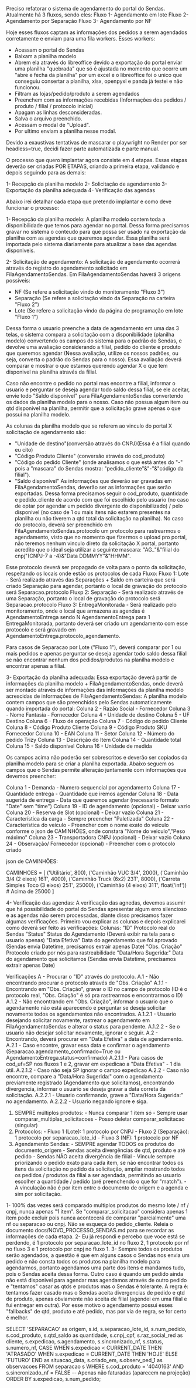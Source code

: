 Preciso refatorar o sistema de agendamento do portal do Sendas.
Atualmente há 3 fluxos, sendo eles:
Fluxo 1- Agendamento em lote
Fluxo 2- Agendamento por Separação
Fluxo 3- Agendamento por NF

Hoje esses fluxos captam as informações dos pedidos a serem agendados corretamente e enviam para uma fila workers.
Esses workers:
- Acessam o portal do Sendas
- Baixam a planilha modelo
- Abrem ela através do libreoffice devido a exportação do portal enviar uma planilha "quebrada"
que só é ajustada no momento que ocorre um "abre e fecha da planilha" por um excel e o
libreoffice foi o unico que conseguiu consertar a planilha, xlsx, openpyxl e panda já testei e
não funcionou.
- Filtram as lojas/pedido/produto a serem agendados
- Preenchem com as informações recebidas (Informações dos pedidos / produto / filial / protocolo inicial)
- Apagam as linhas desconsideradas.
- Salva o arquivo preenchido.
- Acessam o modal de "Upload".
- Por ultimo enviam a planilha nesse modal.

Devido a exaustivas tentativas de mascarar o playwright no Render por ser headless=true, decidi fazer parte automatizada e parte manual.

O processo que quero implantar agora consiste em 4 etapas.
Essas etapas deverão ser criadas POR ETAPAS, criando a primeira etapa, validando e depois seguindo para as demais:

1- Recepção da planilha modelo
2- Solicitação de agendamento
3- Exportação da planilha adequada
4- Verificação das agendas

Abaixo irei detalhar cada etapa que pretendo implantar e como deve funcionar o processo:

1- Recepção da planilha modelo:
A planilha modelo contem toda a disponibilidade que temos para agendar no portal.
Dessa forma precisamos gravar no sistema o conteudo para que possa ser usado na exportação da planilha com as agendas que queremos agendar.
Essa planilha será importada pelo sistema diariamente para atualizar a base das agendas disponiveis.

2- Solicitação de agendamento:
A solicitação de agendamento ocorrerá através do registro do agendamento solicitado em FilaAgendamentoSendas.
Em FilaAgendamentoSendas haverá 3 origens possiveis:
- NF (Se refere a solicitação vindo do monitoramento "Fluxo 3")
- Separação (Se refere a solicitação vindo da Separação na carteira "Fluxo 2")
- Lote (Se refere a solicitação vindo da página de programação em lote "Fluxo 1")

Dessa forma o usuario preenche a data de agendamento em uma das 3 telas, o sistema compara a solicitação com a disponibilidade (planilha modelo) convertendo os campos do sistema para o padrão do Sendas, e devolve uma avaliação considerando a filial, pedido do cliente e produto que queremos agendar (Nessa avaliação, utilize os nossos padrões, ou seja, converta o padrão do Sendas para o nosso).
Essa avaliação deverá comparar e mostrar o que estamos querendo agendar X o que tem disponivel na planilha através da filial.

Caso não encontre o pedido no portal mas encontre a filial, informar o usuario e perguntar se deseja agendar todo saldo dessa filial, se ele aceitar, envie todo "Saldo disponível" para FilaAgendamentoSendas convertendo os dados da planilha modelo para o nosso.
Caso não possua algum item ou qtd disponivel na planilha, permitir que a solicitação grave apenas o que possui na planilha modelo.

As colunas da planilha modelo que se referem ao vinculo do portal X solicitação de agendamento são:
- "Unidade de destino"(conversão através do CNPJ)(Essa é a filial quando eu cito)
- "Código Produto Cliente" (conversão através do cod_produto) 
- "Código do pedido Cliente" (onde analisamos o que está antes do "-" pois a "mascara" do Sendas mostra: "pedido_cliente"&"-"&"código da filial").
- "Saldo disponível"
As informações que deverão ser gravadas em FilaAgendamentoSendas, deverão ser as informações que serão exportadas.
Dessa forma precisamos seguir o cod_produto, quantidade e pedido_cliente de acordo com que foi escolhido pelo usuario (no caso de optar por agendar um pedido divergente do disponibilizado) / pelo disponivel (no caso de 1 ou mais itens não estarem presentes na planilha ou não tiverem a qtd total da solicitação na planilha).
No caso do protocolo, deverá ser preenchido em FilaAgendamentoSendas.protocolo um protocolo para rastrearmos o agendamento, visto que no momento que fizermos o upload pro portal, não teremos nenhum vinculo direto da solicitação X portal, portanto acredito que o ideal seja utilizar a seguinte mascara: "AG_"&"filial do cnpj"(CNPJ-7 a -4)&"Data DDMMYY"&"HHMM".

Esse protocolo deverá ser propagado de volta para o ponto da solicitação, respeitando os locais onde estão os protocolos de cada Fluxo:
Fluxo 1: Lote - Será realizado através das Separações + Saldo em carteira que será criado Separação para agendar, portanto o local de gravação do protocolo será Separacao.protocolo
Fluxp 2: Separação - Será realizado através de uma Separação, portanto o local de gravação do protocolo será Separacao.protocolo
Fluxo 3: EntregaMonitorada - Será realizado pelo monitoramento, onde o local que armazena as agendas é AgendamentoEntrega sendo N AgendamentoEntrega para 1 EntregaMonitorada, portanto deverá ser criado um agendamento com esse protocolo e será gravado em AgendamentoEntrega.protocolo_agendamento.

Para casos de Separacao por Lote ("Fluxo 1"), deverá comparar por 1 ou mais pedidos e apenas perguntar se deseja agendar todo saldo dessa filial se não encontrar nenhum dos pedidos/produtos na planilha modelo e encontrar apenas a filial.

3- Exportação da planilha adequada:
Essa exportação deverá partir de informações da planilha modelo + FilaAgendamentoSendas, onde deverá ser montado através de informações das informações da planilha modelo acrescidas de informações de FilaAgendamentoSendas:
A planilha modelo contem campos que são preenchidos pelo Sendas automaticamente quando importada do portal:
Coluna 2 - 	Razão Social - Fornecedor
Coluna 3 - 	Nome Fantasia - Fornecedor
Coluna 4 - 	Unidade de destino
Coluna 5 - 	UF Destino
Coluna 6 - 	Fluxo de operação
Coluna 7 - 	Código do pedido Cliente
Coluna 8 - 	Código Produto Cliente
Coluna 9 - 	Código Produto SKU Fornecedor
Coluna 10 - EAN
Coluna 11 - Setor
Coluna 12 - Número do pedido Trizy
Coluna 13 - Descrição do Item
Coluna 14 - Quantidade total
Coluna 15 - Saldo disponível
Coluna 16 - Unidade de medida

Os campos acima não poderão ser sobrescritos e deverão ser copiados da planilha modelo para se criar a planilha exportada.
Abaixo seguem os campos que o Sendas permite alteração juntamente com informações que devemos preencher:

Coluna 1 - 	Demanda	 - Numero sequencial por agendamento
Coluna 17 - 	Quantidade entrega	 - Quantidade que iremos agendar
Coluna 18 - 	Data sugerida de entrega	 - Data que queremos agendar (necessario formato "Date" sem "time")
Coluna 19 - 	ID de agendamento (opcional)	 - Deixar vazio
Coluna 20 - 	Reserva de Slot (opcional)	 - Deixar vazio
Coluna 21 - 	Característica da carga	 - Sempre preencher "Paletizada"
Coluna 22 - 	Característica do veículo	 - Preencher com o nome exato do veiculo conforme o json de CAMINHÕES, onde constará "Nome do veiculo","Peso máximo"
Coluna 23 - 	Transportadora CNPJ (opcional)	 - Deixar vazio
Coluna 24 - 	Observação/ Fornecedor (opcional)	 - Preencher com o protocolo criado

json de CAMINHÕES:

CAMINHOES = [
    ('Utilitário', 800),
    ('Caminhão VUC 3/4', 2000),
    ('Caminhão 3/4 (2 eixos) 16T', 4000),
    ('Caminhão Truck (6x2) 23T', 8000),
    ('Carreta Simples Toco (3 eixos) 25T', 25000),
    ('Caminhão (4 eixos) 31T', float('inf'))  # Acima de 25000
]

4- Verificação das agendas:
A verificação das agnedas, devemos assumir que há possibilidade do portal do Sendas apresentar algum erro silencioso e as agendas não serem processadas, diante disso precisamos fazer algumas verificações.
Primeiro vou explicar as colunas e depois explicarei como deverá ser feito as verificações:
Colunas:
"ID"	Protocolo real do Sendas
"Status"	Status do Agendamento (Deverá exibir na tela para o usuario apenas)
"Data Efetiva"	Data do agendamento que foi aprovado (Sendas envia Datetime, precisamos extrair apenas Date)
"Obs. Criação"	Protocolo criado por nós para rastreabilidade
"Data/Hora Sugerida:"	Data do agendamento que solicitamos (Sendas envia Datetime, precisamos extrair apenas Date)

Verificações
A - Procurar o "ID" através do protocolo.
A.1 - Não encontrando procurar o protocolo através de "Obs. Criação"
A.1.1 - Encontrando em "Obs. Criação", gravar o ID no campo de protocolo (ID é o protocolo real, "Obs. Criação" é só pra rastrearmos e encontrarmos o ID)
A.1.2 - Não encontrando em "Obs. Criação", informar o usuario que o agendamento não está aparecendo e perguntar se deseja solicitar novamente todos os agendamentos não encontrados.
A.1.2.1 - Usuario desejando solicitar novamente, rastrear o agendamento em FilaAgendamentoSendas e alterar o status para pendente.
A.1.2.2 - Se o usuario não desejar solicitar novamente, ignorar e seguir.
A.2 - Encontrando, deverá procurar em "Data Efetiva" a data de agendamento.
A.2.1 - Caso encontre, gravar essa data e confirmar o agendamento (Separacao.agendamento_confirmado=True ou AgendamentoEntrega.status=confirmado)
A.2.1.1 - Para casos de cod_uf=SP nos fluxos 1 e 2, gravar em expedicao  a "Data Efetiva" - 1 dia útil.
A.2.1.2 - Caso não seja SP ignorar o campo expedicao
A.2.2 - Caso não encontre, compare a "Data/Hora Sugerida:" com o agendamento previamente registrado (Agendamento que solicitamos), encontrando divergencia, informar o usuario se deseja gravar a data correta da solicitação.
A.2.2.1 - Usuario confirmando, grave a "Data/Hora Sugerida:" no agendamento.
A.2.2.2 - Usuario negando ignore e siga.


  1. SEMPRE múltiplos produtos:
    - Nunca comparar 1 item só
    - Sempre usar comparar_multiplas_solicitacoes
    - Posso deletar comparar_solicitacao (singular)
  2. Protocolos:
    - Fluxo 1 (Lote): 1 protocolo por CNPJ
    - Fluxo 2 (Separação): 1 protocolo por separacao_lote_id
    - Fluxo 3 (NF): 1 protocolo por NF
  3. Agendamento Sendas:
    - SEMPRE agendar TODOS os produtos do documento_origem
    - Sendas aceita divergências de qtd, produto e até pedido
    - Sendas NÃO aceita divergência de filial
    - Vincule sempre priorizando o pedido exato para cada item, se não encontrar todos os itens da solicitação no pedido da solicitação, ampliar mostrando todos os pedidos / produtos da filial a ser agendada, permitindo ao usuario escolher a quantidade / pedido (pré preenchendo o que for "match").
    - A vinculação não é por item entre o documento de origem e a agenda e sim por solicitação.

1- 100% das vezes será comparado multiplos produtos do mesmo lote / nf / cnpj, nunca apenas "1 item".
Se "comparar_solicitacao" considera apenas 1 item pode excluir pois nunca acontecerá de comparar "parcialmente" uma nf ou separacao ou cnpj.
Não se esqueça do pedido_cliente.
Releia o documento docs/NOVO_PROCESSO_SENDAS.md para se recordar as informações de cada etapa.
2- Eu já respondi e percebo que voce está se perdendo, é 1 protocolo por separacao_lote_id no fluxo 2, 1 protocolo por nf no fluxo 3 e 1 protocolo por cnpj no fluxo 1.
3- Sempre todos os produtos serão agendados, a questão é que em alguns casos o Sendas nos envia um pedido e não consta todos os produtos na planilha modelo para agendarmos, portanto agendamos uma parte dos itens e mandamos tudo, pois o Sendas aceita dessa forma.
Outro caso é quando um pedido ainda não está disponivel para agendar mas agendamos através de outro pedido e "tentamos" casar as qtds e produtos mas o Sendas é tolerante.
A regra é: tentamos fazer casado mas o Sendas aceita divergencias de pedido e qtd de produto, apenas obviamente não aceita de filial (agendei em uma filial e fui entregar em outra).
Por esse motivo o agendamento possui esses "fallbacks" de qtd, produto e até pedido, mas por via de regra, se for certo é melhor.


SELECT
    'SEPARACAO' as origem,
    s.id,
    s.separacao_lote_id,
    s.num_pedido,
    s.cod_produto,
    s.qtd_saldo as quantidade,
    s.cnpj_cpf,
    s.raz_social_red as cliente,
    s.expedicao,
    s.agendamento,
    s.sincronizado_nf,
    s.status,
    s.numero_nf,
    CASE
        WHEN s.expedicao < CURRENT_DATE THEN 'ATRASADO'
        WHEN s.expedicao = CURRENT_DATE THEN 'HOJE'
        ELSE 'FUTURO'
    END as situacao_data,
    s.criado_em,
    s.observ_ped_1 as observacoes
FROM separacao s
WHERE s.cod_produto = '4040163'
    AND s.sincronizado_nf = FALSE  -- Apenas não faturadas (aparecem na projeção)
ORDER BY s.expedicao, s.num_pedido;